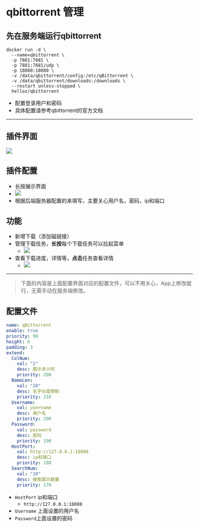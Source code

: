 # qbittorrent 管理


## 先在服务端运行qbittorrent

```shell
docker run -d \
  --name=qbittorrent \
  -p 7881:7881 \
  -p 7881:7881/udp \
  -p 18080:18080 \
  -v /data/qbittorrent/config:/etc/qBittorrent \
  -v /data/qbittorrent/downloads:/downloads \
  --restart unless-stopped \
  helloz/qbittorrent
```
- 配置登录用户和密码
- 具体配置请参考qbittorrent的官方文档

------------

## 插件界面

![](https://plugin.codeloverme.cn/qbittorrent/all.png)


## 插件配置

- 长按展示界面
- ![](https://plugin.codeloverme.cn/qbittorrent/config.png)
- 根据后端服务器配置的来填写，主要关心用户名，密码，ip和端口



## 功能
- 新增下载（添加磁链接）
- 管理下载任务，**长按**每个下载任务可以拉起菜单
  - ![](https://plugin.codeloverme.cn/qbittorrent/menu.jpg)
- 查看下载进度，详情等，**点击**任务查看详情
  - ![](https://plugin.codeloverme.cn/qbittorrent/detail.png)


-------------------

> 下面的内容是上面配置界面对应的配置文件，可以不用关心，App上修改就行，无需手动在服务端修改。
## 配置文件

```yaml
name: qBittorrent
enable: true
priority: 90
height: 6
padding: 3
extend:
  ColNum:
    val: "2"
    desc: 展示多少列
    priority: 200
  NameLen:
    val: "20"
    desc: 名字长度限制
    priority: 210
  Username:
    val: username
    desc: 用户名
    priority: 200
  Password:
    val: password
    desc: 密码
    priority: 190
  HostPort:
    val: http://127.0.0.1:18080
    desc: ip和端口
    priority: 180
  SearchNum:
    val: "20"
    desc: 搜索展示数量
    priority: 170
```

- `HostPort` ip和端口
  - `http://127.0.0.1:18080`
- `Username` 上面设置的用户名
- `Password`上面设置的密码

